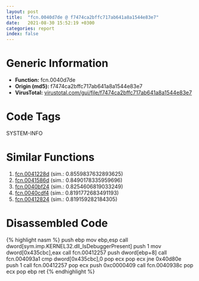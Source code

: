 ```yaml
---
layout: post
title:  "fcn.0040d7de @ f7474ca2bffc717ab641a8a1544e83e7"
date:   2021-08-30 15:52:19 +0300
categories: report
index: false
---
```


# Generic Information
- **Function:** fcn.0040d7de
- **Origin (md5):** f7474ca2bffc717ab641a8a1544e83e7
- **VirusTotal:** [virustotal.com/gui/file/f7474ca2bffc717ab641a8a1544e83e7][virustotal_ref]

# Code Tags
<span class="tag" id="SYSTEM-INFO">SYSTEM-INFO</span>


# Similar Functions

1. [fcn.0041228d][similar_1_ref] (sim.: 0.8559837632893625)
2. [fcn.0041586d][similar_2_ref] (sim.: 0.8490178335959696)
3. [fcn.0040bf24][similar_3_ref] (sim.: 0.8254606819033249)
4. [fcn.0040cdf4][similar_4_ref] (sim.: 0.8191772683491193)
5. [fcn.00412824][similar_5_ref] (sim.: 0.819159282184305)


# Disassembled Code

{% highlight nasm %}
push ebp
mov ebp,esp
call dword[sym.imp.KERNEL32.dll_IsDebuggerPresent]
push 1
mov dword[0x435cbc],eax
call fcn.00412257
push dword[ebp+8]
call fcn.004093a1
cmp dword[0x435cbc],0
pop ecx
pop ecx
jne 0x40d80e
push 1
call fcn.00412257
pop ecx
push 0xc0000409
call fcn.0040938c
pop ecx
pop ebp
ret 
{% endhighlight %}


[similar_1_ref]: /report/fcn.0041228d@07c2b7c33c5e57bea41d904b6b553dfe
[similar_2_ref]: /report/fcn.0041586d@35f4022de41774409db1da3a21b83eb4
[similar_3_ref]: /report/fcn.0040bf24@451ddfcc92b1bb3ecaf608812dc38f69
[similar_4_ref]: /report/fcn.0040cdf4@1fd683a7f72f257d6d6de6e845d6c40a
[similar_5_ref]: /report/fcn.00412824@2e1edbc8d641dbbe3e09e9f1f72cd2fc
[virustotal_ref]: https://www.virustotal.com/gui/file/f7474ca2bffc717ab641a8a1544e83e7